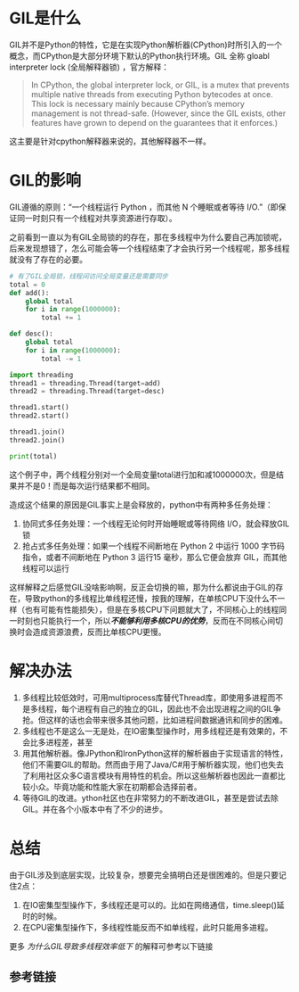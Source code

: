 # GIL是什么

GIL并不是Python的特性，它是在实现Python解析器(CPython)时所引入的一个概念，而CPython是大部分环境下默认的Python执行环境。GIL 全称 gloabl interpreter lock (全局解释器锁) ，官方解释：

> In CPython, the global interpreter lock, or GIL, is a mutex that prevents multiple native threads from executing Python bytecodes at once.  This lock is necessary mainly because CPython’s memory management is not thread-safe. (However, since the GIL exists, other features have grown to depend on the guarantees that it enforces.)

这主要是针对cpython解释器来说的，其他解释器不一样。

# GIL的影响

GIL遵循的原则：“一个线程运行 Python ，而其他 N 个睡眠或者等待 I/O.”（即保证同一时刻只有一个线程对共享资源进行存取）。

之前看到一直以为有GIL全局锁的的存在，那在多线程中为什么要自己再加锁呢，后来发现想错了，怎么可能会等一个线程结束了才会执行另一个线程呢，那多线程就没有了存在的必要。

```python
# 有了GIL全局锁，线程间访问全局变量还是需要同步
total = 0
def add():
    global total
    for i in range(1000000):
        total += 1

def desc():
    global total
    for i in range(1000000):
        total -= 1

import threading
thread1 = threading.Thread(target=add)
thread2 = threading.Thread(target=desc)

thread1.start()
thread2.start()

thread1.join()
thread2.join()

print(total)
```

这个例子中，两个线程分别对一个全局变量total进行加和减1000000次，但是结果并不是0！而是每次运行结果都不相同。

造成这个结果的原因是GIL事实上是会释放的，python中有两种多任务处理：

1. 协同式多任务处理：一个线程无论何时开始睡眠或等待网络 I/O，就会释放GIL锁
2. 抢占式多任务处理：如果一个线程不间断地在 Python 2 中运行 1000 字节码指令，或者不间断地在 Python 3 运行15 毫秒，那么它便会放弃 GIL，而其他线程可以运行

这样解释之后感觉GIL没啥影响啊，反正会切换的嘛，那为什么都说由于GIL的存在，导致python的多线程比单线程还慢，按我的理解，在单核CPU下没什么不一样（也有可能有性能损失），但是在多核CPU下问题就大了，不同核心上的线程同一时刻也只能执行一个，所以***不能够利用多核CPU的优势***，反而在不同核心间切换时会造成资源浪费，反而比单核CPU更慢。

# 解决办法

1. 多线程比较低效时，可用multiprocess库替代Thread库，即使用多进程而不是多线程，每个进程有自己的独立的GIL，因此也不会出现进程之间的GIL争抢。但这样的话也会带来很多其他问题，比如进程间数据通讯和同步的困难。
2. 多线程也不是这么一无是处，在IO密集型操作时，用多线程还是有效果的，不会比多进程差，甚至
3. 用其他解析器。像JPython和IronPython这样的解析器由于实现语言的特性，他们不需要GIL的帮助。然而由于用了Java/C#用于解析器实现，他们也失去了利用社区众多C语言模块有用特性的机会。所以这些解析器也因此一直都比较小众。毕竟功能和性能大家在初期都会选择前者。
4. 等待GIL的改进。ython社区也在非常努力的不断改进GIL，甚至是尝试去除GIL。并在各个小版本中有了不少的进步。

# 总结

由于GIL涉及到底层实现，比较复杂，想要完全搞明白还是很困难的。但是只要记住2点：

1. 在IO密集型型操作下，多线程还是可以的。比如在网络通信，time.sleep()延时的时候。
2. 在CPU密集型操作下，多线程性能反而不如单线程，此时只能用多进程。



更多 *为什么GIL导致多线程效率低下*  的解释可参考以下链接

## 参考链接

[1]: http://python.jobbole.com/87743/	"深入理解 GIL：如何写出高性能及线程安全的 Python 代码"
[2]: https://coding.imooc.com/class/200.html  "Python3高级编程和异步IO并发编程"
[3]: http://python.jobbole.com/81822/	"Python的GIL是什么鬼，多线程性能究竟如何"
[4]: https://www.zhihu.com/question/39923765?sort=created	"python下同样代码，多核多线程为什么比单核多线程慢很多？"



